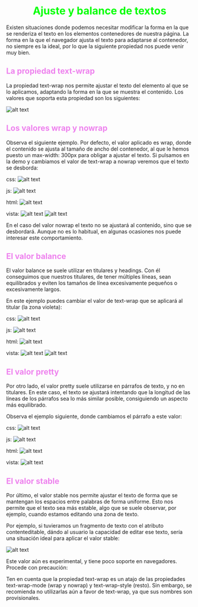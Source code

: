 # <span style="color:lime"><center>Ajuste y balance de textos</center></span>

Existen situaciones donde podemos necesitar modificar la forma en la que se renderiza el texto en los elementos contenedores de nuestra página. La forma en la que el navegador ajusta el texto para adaptarse al contenedor, no siempre es la ideal, por lo que la siguiente propiedad nos puede venir muy bien.

## <span style="color:violet">La propiedad text-wrap</span>
La propiedad text-wrap nos permite ajustar el texto del elemento al que se lo aplicamos, adaptando la forma en la que se muestra el contenido. Los valores que soporta esta propiedad son los siguientes:

![alt text](./imagenes-ajuste-y-balance-de-textos/image.png)

## <span style="color:violet">Los valores wrap y nowrap</span>
Observa el siguiente ejemplo. Por defecto, el valor aplicado es wrap, donde el contenido se ajusta al tamaño de ancho del contenedor, al que le hemos puesto un max-width: 300px para obligar a ajustar el texto. Si pulsamos en la demo y cambiamos el valor de text-wrap a nowrap veremos que el texto se desborda:

css:
![alt text](./imagenes-ajuste-y-balance-de-textos/image-1.png)

js:
![alt text](./imagenes-ajuste-y-balance-de-textos/image-2.png)

html:
![alt text](./imagenes-ajuste-y-balance-de-textos/image-3.png)

vista:
![alt text](./imagenes-ajuste-y-balance-de-textos/image-4.png)
![alt text](./imagenes-ajuste-y-balance-de-textos/image-5.png)

En el caso del valor nowrap el texto no se ajustará al contenido, sino que se desbordará. Aunque no es lo habitual, en algunas ocasiones nos puede interesar este comportamiento.

## <span style="color:violet">El valor balance</span>
El valor balance se suele utilizar en titulares y headings. Con él conseguimos que nuestros titulares, de tener múltiples líneas, sean equilibrados y eviten los tamaños de línea excesivamente pequeños o excesivamente largos.

En este ejemplo puedes cambiar el valor de text-wrap que se aplicará al titular (la zona violeta):

css:
![alt text](./imagenes-ajuste-y-balance-de-textos/image-6.png)

js:
![alt text](./imagenes-ajuste-y-balance-de-textos/image-7.png)

html:
![alt text](./imagenes-ajuste-y-balance-de-textos/image-8.png)

vista:
![alt text](./imagenes-ajuste-y-balance-de-textos/image-9.png)
![alt text](./imagenes-ajuste-y-balance-de-textos/image-10.png)

## <span style="color:violet">El valor pretty</span>
Por otro lado, el valor pretty suele utilizarse en párrafos de texto, y no en titulares. En este caso, el texto se ajustará intentando que la longitud de las líneas de los párrafos sea lo más similar posible, consiguiendo un aspecto más equilibrado.

Observa el ejemplo siguiente, donde cambiamos el párrafo a este valor:

css:
![alt text](./imagenes-ajuste-y-balance-de-textos/image-11.png)

js:
![alt text](./imagenes-ajuste-y-balance-de-textos/image-12.png)

html:
![alt text](./imagenes-ajuste-y-balance-de-textos/image-13.png)

vista:
![alt text](./imagenes-ajuste-y-balance-de-textos/image-14.png)

## <span style="color:violet">El valor stable</span>
Por último, el valor stable nos permite ajustar el texto de forma que se mantengan los espacios entre palabras de forma uniforme. Esto nos permite que el texto sea más estable, algo que se suele observar, por ejemplo, cuando estamos editando una zona de texto.

Por ejemplo, si tuvieramos un fragmento de texto con el atributo contenteditable, dándo al usuario la capacidad de editar ese texto, sería una situación ideal para aplicar el valor stable:

![alt text](./imagenes-ajuste-y-balance-de-textos/image-15.png)

Este valor aún es experimental, y tiene poco soporte en navegadores. Procede con precaución:

Ten en cuenta que la propiedad text-wrap es un atajo de las propiedades text-wrap-mode (wrap y nowrap) y text-wrap-style (resto). Sin embargo, se recomienda no utilizarlas aún a favor de text-wrap, ya que sus nombres son provisionales.
